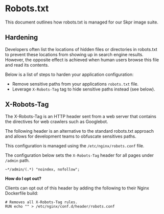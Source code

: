 Robots.txt
==========

This document outlines how robots.txt is managed for our Skpr image suite.

## Hardening

Developers often list the locations of hidden files or directories in robots.txt to prevent these locations from showing up in search engine results. However, the opposite effect is achieved when human users browse this file and read its contents.

Below is a list of steps to harden your application configuration:

* Remove sensitive paths from your applications `robots.txt` file.
* Leverage `X-Robots-Tag` tag to hide sensitive paths instead (see below).

## X-Robots-Tag

The X-Robots-Tag is an HTTP header sent from a web server that contains the directives for web crawlers such as Googlebot.

The following header is an alternative to the standard robots.txt approach and allows for development teams to obfuscate sensitives paths.

This configuration is managed using the `/etc/nginx/robots.conf` file.

The configuration below sets the `X-Robots-Tag` header for all pages under `/admin` path.

```
~*/admin/(.*) "noindex, nofollow";
```

**How do I opt out?**

Clients can opt out of this header by adding the following to their Nginx Dockerfile build:

```
# Removes all X-Robots-Tag rules.
RUN echo "" > /etc/nginx/conf.d/header/robots.conf
```
